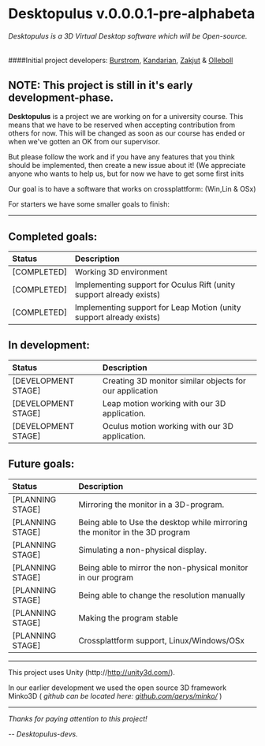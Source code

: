 # Desktopulus v.0.0.0.1-pre-alphabeta
###### Desktopulus is a 3D Virtual Desktop software which will be Open-source.
####Initial project developers: [Burstrom](https://github.com/burstrom), [Kandarian](https://github.com/Kandarian), [Zakjut](https://github.com/Zakjut) & [Olleboll](https://github.com/Olleboll)


## **NOTE:** This project is still in it's early development-phase.


**Desktopulus** is a project we are working on for a university course. This means that we have to be reserved when accepting contribution from others for now. This will be changed as soon as our course has ended or when we've gotten an OK from our supervisor. 

But please follow the work and if you have any features that you think should be implemented, then create a new issue about it! 
(We appreciate anyone who wants to help us, but for now we have to get some first inits

Our goal is to have a software that works on crossplattform: (Win,Lin & OSx)

For starters we have some smaller goals to finish:

***
## Completed goals:
| Status | Description |
| :------------ | :-----|
| [COMPLETED] | Working 3D environment | 
| [COMPLETED] | Implementing support for Oculus Rift (unity support already exists)|
| [COMPLETED] | Implementing support for Leap Motion (unity support already exists)|


## In development:

| Status | Description |
| :------------ | :-----|
| [DEVELOPMENT STAGE] | Creating 3D monitor similar objects for our application|
| [DEVELOPMENT STAGE] | Leap motion working with our 3D application. |
| [DEVELOPMENT STAGE] | Oculus motion working with our 3D application. |


## Future goals:
| Status | Description |
| :------------ | :-----|
| [PLANNING STAGE] | Mirroring the monitor in a 3D-program.|
| [PLANNING STAGE] | Being able to Use the desktop while mirroring the monitor in the 3D program |
| [PLANNING STAGE] | Simulating a non-physical display.|
| [PLANNING STAGE] | Being able to mirror the non-physical monitor in our program |
| [PLANNING STAGE] | Being able to change the resolution manually |
| [PLANNING STAGE] | Making the program stable |
| [PLANNING STAGE] | Crossplattform support, Linux/Windows/OSx |

***

This project uses Unity (http://http://unity3d.com/).

In our earlier development we used the open source 3D framework Minko3D ( *github can be located here: [github.com/aerys/minko/](https://github.com/aerys/minko/)* )




***

*Thanks for paying attention to this project!*

*-- Desktopulus-devs.*
